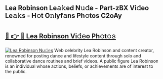 ## Lea Robinson Le𝚊𝚔ed N𝚞𝚍e - Part-zBX Vi𝚍eo Le𝚊𝚔s - H𝚘t O𝚗lyf𝚊ns Ph𝚘tos C2oAy

# <h2><a href="http://hf0auxr.feru.top/?c=Lea+Robinson">🔗 👉 🔴 Lea Robinson Vi𝚍𝚎o Ph𝚘t𝚘𝚜</a></h2>

[![Lea Robinson Nu𝚍𝚎s](https://i.imgur.com/0TWrTi3.gif)](http://hf0auxr.feru.top/?c=Lea+Robinson)
Web celebrity Lea Robinson and content creator, renowned for posting dance and lifestyle content through solo and collaborative dance routines and brief videos. A public figure Lea Robinson is an individual whose actions, beliefs, or achievements are of interest to the public. 
